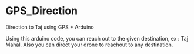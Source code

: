 # GPS_Direction
Direction to Taj using GPS + Arduino

Using this arduino code, you can reach out to the given destination, ex : Taj Mahal.
Also you can direct your drone to reachout to any destination.
